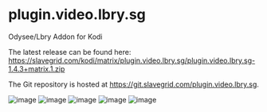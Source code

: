 # plugin.video.lbry.sg
Odysee/Lbry Addon for Kodi

The latest release can be found here: https://slavegrid.com/kodi/matrix/plugin.video.lbry.sg/plugin.video.lbry.sg-1.4.3+matrix.1.zip

The Git repository is hosted at https://git.slavegrid.com/plugin.video.lbry.sg.

![image](https://github.com/user-attachments/assets/29d7bca7-aa4f-4af2-b5dc-d8a005102db4)
![image](https://github.com/user-attachments/assets/52d13788-f525-4c09-9c1a-10f495f5b384)
![image](https://github.com/user-attachments/assets/fd351642-8159-4601-acfa-f385c2eb265c)
![image](https://github.com/user-attachments/assets/2566c9b6-278d-42d2-9cd6-cfad3d7c04e3)
![image](https://github.com/user-attachments/assets/3469dfcd-b3f6-4d31-8be9-f76b665a055a)
